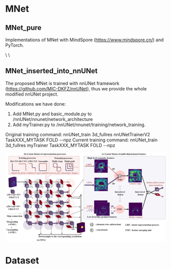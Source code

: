 # MNet

## MNet_pure
Implementations of MNet with MindSpore (https://www.mindspore.cn/) and PyTorch. 

\\
\\

## MNet_inserted_into_nnUNet
The proposed MNet is trained with nnUNet framework (https://github.com/MIC-DKFZ/nnUNet), thus we provide the whole modified nnUNet project.

Modifications we have done:
1) Add MNet.py and basic_module.py to /nnUNet/nnunet/network_architecture
2) Add myTrainer.py to /nnUNet/nnunet/training/network_training. 


Original training command: nnUNet_train 3d_fullres nnUNetTrainerV2 TaskXXX_MYTASK FOLD --npz
Current training command:  nnUNet_train 3d_fullres myTrainer TaskXXX_MYTASK FOLD --npz









<img src="https://github.com/zfdong-code/MNet/blob/main/MNet.jpg" width="800px"> 

# Dataset


